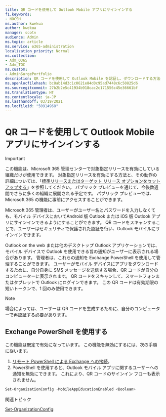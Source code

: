 ```yaml
---
title: QR コードを使用して Outlook Mobile アプリにサインインする
f1.keywords:
- NOCSH
ms.author: kwekua
author: kwekua
manager: scotv
audience: Admin
ms.topic: article
ms.service: o365-administration
localization_priority: Normal
ms.collection:
- Adm_O365
- Adm_TOC
ms.custom:
- AdminSurgePortfolio
description: QR コードを使用して Outlook Mobile を認証し、ダウンロードする方法について学習します。
ms.openlocfilehash: bc8ab14d3c1c0621e84d0c95ad7448c6c50825d6
ms.sourcegitcommit: 27b2b2e5c41934b918cac2c171556c45e36661bf
ms.translationtype: HT
ms.contentlocale: ja-JP
ms.lasthandoff: 03/19/2021
ms.locfileid: "50914968"
---
```

# <a name="use-a-qr-code-to-sign-in-to-the-outlook-mobile-apps"></a>QR コードを使用して Outlook Mobile アプリにサインインする

> [!IMPORTANT]
> この機能は、Microsoft 365 管理センターで対象指定リリースを有効にしている組織だけが使用できます。 対象指定リリースを有効にする方法と、その動作の詳細については、「[標準リリースまたはターゲット リリース オプションをセットアップする](release-options-in-office-365.md)」を参照してください。 パブリック プレビューを通じて、今後数週間でさらに多くの組織に展開される予定です。 パブリック プレビューでは、Microsoft 365 の機能に事前にアクセスすることができます。

Microsoft 365 管理者は、ユーザーがユーザー名とパスワードを入力しなくても、モバイル デバイスにおいてAndroid 版 Outlook または iOS 版 Outlook アプリにサインインできるようにすることができます。 QR コードをスキャンすることで、ユーザーはセキュリティで保護された認証を行い、Outlook モバイルにサインインできます。

Outlook on the web または他のデスクトップ Outlook アプリケーションでは、モバイル デバイスで Outlook を使用できる旨の通知がユーザーに表示される場合があります。 管理者は、これらの通知を Exchange PowerShell を使用して管理することができます。 ユーザーがモバイル デバイスにアプリをダウンロードするために、自分自身に SMS メッセージを送信する場合、QR コードが自分のコンピューターに表示されます。 QR コードをスキャンして、スマートフォンまたはタブレットで Outlook にログインできます。 この QR コードは有効期限の短いトークンで、1 回のみ使用できます。

> [!NOTE]
> 場合によっては、ユーザーは QR コードを生成するために、自分のコンピューターで再認証する必要があります。

## <a name="use-exchange-powershell"></a>Exchange PowerShell を使用する

この機能は既定で有効になっています。 この機能を無効にするには、次の手順に従います。

1. [リモート PowerShell による Exchange への接続](/powershell/exchange/connect-to-exchange-online-powershell?view=exchange-ps)。
2. PowerShell を使用すると、Outlook モバイル アプリに関するユーザーへの通知を無効にできます。 これにより、QR コードのサインイン フローも表示されません。

```powershell
Set-OrganizationConfig -MobileAppEducationEnabled <Boolean>
```

関連トピック

[Set-OrganizationConfig](/powershell/module/exchange/set-organizationconfig?view=exchange-ps)